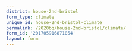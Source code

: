 ```yaml
---
district: house-2nd-bristol
form_type: climate
unique_id: house-2nd-bristol-climate
permalink: /2020bq/house-2nd-bristol/climate/
form_id: '201705916871054'
layout: form
---
```

